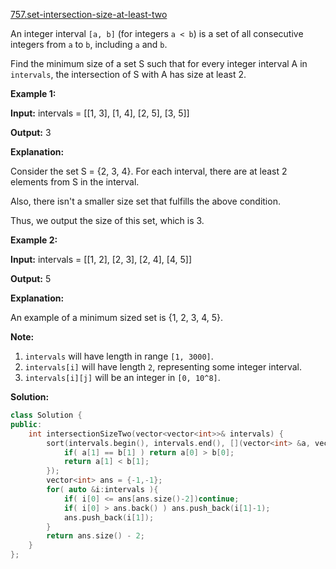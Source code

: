 [757.set-intersection-size-at-least-two](https://leetcode.com/problems/set-intersection-size-at-least-two/)  

An integer interval `[a, b]` (for integers `a < b`) is a set of all consecutive integers from `a` to `b`, including `a` and `b`.

Find the minimum size of a set S such that for every integer interval A in `intervals`, the intersection of S with A has size at least 2.

**Example 1:**  

  
**Input:** intervals = \[\[1, 3\], \[1, 4\], \[2, 5\], \[3, 5\]\]
  
**Output:** 3
  
**Explanation:**
  
Consider the set S = {2, 3, 4}.  For each interval, there are at least 2 elements from S in the interval.
  
Also, there isn't a smaller size set that fulfills the above condition.
  
Thus, we output the size of this set, which is 3.
  

**Example 2:**  

  
**Input:** intervals = \[\[1, 2\], \[2, 3\], \[2, 4\], \[4, 5\]\]
  
**Output:** 5
  
**Explanation:**
  
An example of a minimum sized set is {1, 2, 3, 4, 5}.
  

**Note:**  

1.  `intervals` will have length in range `[1, 3000]`.
2.  `intervals[i]` will have length `2`, representing some integer interval.
3.  `intervals[i][j]` will be an integer in `[0, 10^8]`.  



**Solution:**  

```cpp
class Solution {
public:
    int intersectionSizeTwo(vector<vector<int>>& intervals) {
        sort(intervals.begin(), intervals.end(), [](vector<int> &a, vector<int> &b){
            if( a[1] == b[1] ) return a[0] > b[0];
            return a[1] < b[1];
        });
        vector<int> ans = {-1,-1};
        for( auto &i:intervals ){
            if( i[0] <= ans[ans.size()-2])continue;
            if( i[0] > ans.back() ) ans.push_back(i[1]-1);
            ans.push_back(i[1]);
        }
        return ans.size() - 2;
    }
};
```
      